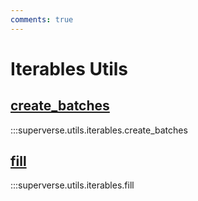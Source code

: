 ```yaml
---
comments: true
---
```


# Iterables Utils

<div class="md-typeset">
    <h2><a href="#superverse.utils.iterables.create_batches">create_batches</a></h2>
</div>

:::superverse.utils.iterables.create_batches

<div class="md-typeset">
    <h2><a href="#superverse.utils.iterables.fill">fill</a></h2>
</div>

:::superverse.utils.iterables.fill
